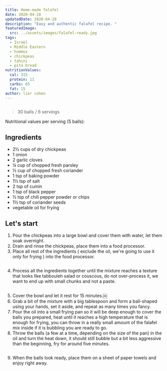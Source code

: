 ```yaml
---
title: Home-made falafel
date: 2020-04-28
updatedDate: 2020-04-28
description: "Easy and authentic falafel recipe. "
featuredImage:
  src: ../assets/images/falafel-ready.jpg
tags:
  - Israel
  - Middle Eastern
  - hummus
  - chickpeas
  - tahini
  - pita bread
nutritionValues:
  cal: 315
  protein: 11
  carbs: 65
  fat: 15
author: lior cohen
---
```


<Image filename='falafel-ready'/>

> 30 balls / 6 servings

Nutritional values per serving (5 balls):

<NutritionValues fileName="home-made-falafel"/>

## Ingredients

- 2½ cups of dry chickpeas
- 1 onion
- 2 garlic cloves
- ¼ cup of chopped fresh parsley
- ½ cup of chopped fresh coriander
- 1 tsp of baking powder
- 1½ tsp of salt
- 2 tsp of cumin
- 1 tsp of black pepper
- ½ tsp of chili pepper powder or chips
- 1½ tsp of coriander seeds
- vegetable oil for frying

## Let's start

1. Pour the chickpeas into a large bowl and cover them with water, let them soak overnight.
2. Drain and rinse the chickpeas, place them into a food processor.
3. Place all rest of the ingredients ( exclude the oil, we're going to use it only for frying ) into the food processor.

<Image filename='falafel-ingredients'/>

4. Process all the ingredients together until the mixture reaches a texture that looks like tabbouleh salad or couscous, do not over-process it, we want to end up with small chunks and not a paste.

<Image filename='falafel-mix'/>

5. Cover the bowl and let it rest for 15 minutes.￼
6. Grab a bit of the mixture with a big tablespoon and form a ball-shaped using your hands, set it aside, and repeat as many times you fancy.
7. Pour the oil into a small frying pan so it will be deep enough to cover the balls you prepared, heat until it reaches a high temperature that is enough for frying, you can throw in a really small amount of the falafel mix inside if it is bubbling you are ready to go.
8. Throw the balls (a few at a time, depending on the size of the pan) in the oil and turn the heat down, it should still bubble but a bit less aggressive than the beginning, fry for around five minutes.

<Image filename='frying-falafel'/>

9. When the balls look ready, place them on a sheet of paper towels and enjoy right away.

<Image filename='falafel-ready'/>

